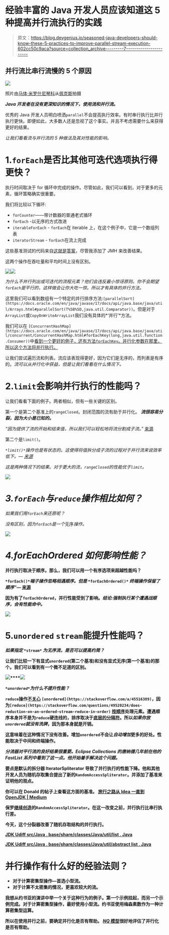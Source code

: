 # 经验丰富的 Java 开发人员应该知道这 5 种提高并行流执行的实践

> 原文：<https://blog.devgenius.io/seasoned-java-developers-should-know-these-5-practices-to-improve-parallel-stream-execution-602cc50c9aca?source=collection_archive---------7----------------------->

## 并行流比串行流慢的 5 个原因

![](img/c5be11b95b487d2a17d152032683ece6.png)

照片由[马体·米罗什尼琴科](https://www.pexels.com/@tima-miroshnichenko?utm_content=attributionCopyText&utm_medium=referral&utm_source=pexels)从[佩克斯](https://www.pexels.com/photo/woman-in-black-blazer-holding-white-tablet-computer-7567605/?utm_content=attributionCopyText&utm_medium=referral&utm_source=pexels)拍摄

***Java 开发者在没有更深知识的情况下，使用流和并行流。***

优秀的 Java 开发人员明白喷洒`parallel`不会提高执行效率。有时串行执行比并行执行更快。即便如此，大多数人还是忽视了这个事实。并且不考虑需要什么来获得更好的结果。

*让我们看看流与并行流的 5 种做法及其对性能的影响。*

# 1.`forEach`是否比其他可迭代选项执行得更快？

执行时间取决于 for 循环中完成的操作。尽管如此，我们可以看到，对于更多的元素，循环策略确实很重要。

我们将比较以下循环:

*   `forCounter`——带计数器的普通老式循环
*   `forEach` -以无序的方式改进
*   `iterableForEach` - `forEach`在 iterable 上，在这个例子中，它是一个数组列表
*   `iteratorStream` - `forEach`在流上完成

这些基准测试的代码来自[这就是答案](https://stackoverflow.com/a/41823317/5999670)，尽管我添加了 JMH 来改善结果。

这两个操作在吞吐量和平均时间上没有区别。

![](img/e9d97a74c05f693a55819b974fdd535a.png)![](img/4a08ff232f4bd8e30125e4c895fe3fd7.png)

*为什么不并行列出或可迭代的流程元素？他们会违反最小惊讶原则。你不会期望`forEach`是平行的，这样做会让你大吃一惊。所以才有具体的并行方法。*

这里我们可以看到数组有一个特定的并行排序方法:`[parallelSort](https://docs.oracle.com/en/java/javase/17/docs/api/java.base/java/util/Arrays.html#parallelSort(T%5B%5D,java.util.Comparator))`。但是对于`ArrayList`或`CopyOnWriteArrayList`我们没有具体的*‘并行’*方法。

我们可以在 `[ConcurrentHashMap](https://docs.oracle.com/en/java/javase/17/docs/api/java.base/java/util/concurrent/ConcurrentHashMap.html#forEachKey(long,java.util.function.Consumer))`中[看到一个更好的例子，还有方法`forEachKey`。并行化参数在那里，所以这个方法将并行执行。](https://docs.oracle.com/en/java/javase/17/docs/api/java.base/java/util/concurrent/ConcurrentHashMap.html#forEachKey(long,java.util.function.Consumer))

让我们尝试遍历流和列表。流应该表现得更好，因为它们是无序的，而列表是有序的。*流可以从并行化中获益，但是让我们看看在什么情况下。*

# 2.`limit`会影响并行执行的性能吗？

让我们看看下面的例子。两者相似，但有一些关键的区别。

第一个是第二个基准上的`rangeClosed`。封闭范围的流有助于并行化。 ***流很容易分裂，因为大小是已知的。***

*“因为提供了流的开始和结束值，所以我们可以轻松地将流分割成子流。”* [来源](https://blogs.oracle.com/javamagazine/post/java-parallel-streams-performance-benchmark)

第二个是`limit()`。

*`*limit()*`*操作也是有状态的。这使得将值拆分成子流的过程对于并行流来说效率低下。—* [来源](https://blogs.oracle.com/javamagazine/post/java-parallel-streams-performance-benchmark)*

*这是两种情况下的结果。对于更大的流，`rangeClosed`的性能优于`limit`。*

*![](img/741aef0df7963455225d8d0a78cea399.png)*

# *3.`forEach`与`reduce`操作相比如何？*

*如果我们用`forEach`来还原呢？*

*没有区别，因为`forEach`是一个*无序*操作。*

*![](img/a8e206e8dabcc8e478ed83acd4ba91d0.png)*

# *4.forEachOrdered 如何影响性能？*

****并行执行取决于顺序。那么，我们可以用一个有序选项来超越性能吗？****

**`*forEach()*`*端子操作忽略相遇顺序。但是* `*forEachOrdered()*` *终端操作保留了顺序”—* [来源](https://blogs.oracle.com/javamagazine/post/java-parallel-streams-performance-benchmark)**

**因为有了`forEachOrdered`，并行性能受到了影响。*结论:强制执行某个遭遇战顺序，会有性能命中。***

**![](img/ac208e6634fdb0bd6bc64a2b9aeb74d0.png)**

# **5.`unordered` `stream`能提升性能吗？**

***如果指定* `*stream*` *为无序流，是否可以提高约简？***

**让我们比较一下有显式`unordered`(第二个基准)和没有显式无序(第一个基准)的那个。我们可以看到有一个微不足道的区别。**

**![](img/741aef0df7963455225d8d0a78cea399.png)****![](img/57530572dc4944d17cd9271f712c52af.png)**

***`*unordered*`*为什么不提升性能？****

**`reduce`操作[不关心](https://stackoverflow.com/a/45516389) `[unordered](https://stackoverflow.com/a/45516389)`，因为`[reduce](https://stackoverflow.com/questions/49520234/does-reduction-on-an-ordered-stream-reduce-in-order)` [按顺序](https://stackoverflow.com/questions/49520234/does-reduction-on-an-ordered-stream-reduce-in-order)处理元素。遭遇顺序本身并不是为`reduce`硬连线的，排序取决于[底层的分隔符](https://stackoverflow.com/a/61330219)。所以*如果你放`unordered`就没有洗牌*，因为那本身就是开销。**

**这意味着在这种情况下没有改善。增加`unordered`不会让*自动增加*更多的好处。性能取决于中间和终端操作。**

***分流器对平行流的良好结果很重要。Eclipse Collections 的唐纳德几年前在他的 FastList 系列中看到了这一点。他开始着手解决这个问题。***

**要点是默认的拆分器 IteratorSpliterator 导致了并行执行的性能下降。他和其他开发人员为随机存取集合提出了新的`RandomAccessSpliterator`。并添加了基准来证明他的观点。**

**你可以在 Donald 的帖子上查看这方面的基准。
[旅行之路从 Idea 一直到 OpenJDK | Medium](https://donraab.medium.com/traveling-the-road-from-idea-all-the-way-to-openjdk-fc7ae04371a5#:~:text=Java%208.%20IteratorSpliterator-,was,-woefully%20suboptimal%20for)**

**保罗[继续创造](https://bugs.openjdk.org/browse/JDK-8158365)的`RandomAccessSpliterator`。在这一改变之前，并行执行比串行执行差。**

**今天，这个分裂器改善了随机存取结构的并行执行。**

**[JDK Udiff src/Java . base/share/classes/Java/util/list . Java](http://cr.openjdk.java.net/~psandoz/jdk9/JDK-8158365-list-spliterator-rnd-access/webrev/src/java.base/share/classes/java/util/List.java.udiff.html)**

**[JDK Udiff src/Java . base/share/classes/Java/util/abstract list . Java](http://cr.openjdk.java.net/~psandoz/jdk9/JDK-8158365-list-spliterator-rnd-access/webrev/src/java.base/share/classes/java/util/AbstractList.java.udiff.html)**

# **并行操作有什么好的经验法则？**

*   **对于计算密集型操作—首选小型流。**
*   **对于计算不太密集的情况，更喜欢较大的流。**

**我想从约书亚的演讲中举一个关于这种行为的例子。第一个示例挂起，而另一个示例完成。对于计算密集型操作，最好使用小型流。约书亚使用梅森素数作为一种计算密集型运算。**

**所以在使用并行之前，要确定并行化是否有帮助。 [*NQ* 模型](https://developer.ibm.com/articles/j-java-streams-5-brian-goetz/#thenqmodel)很好地评估了并行化是否有帮助。**